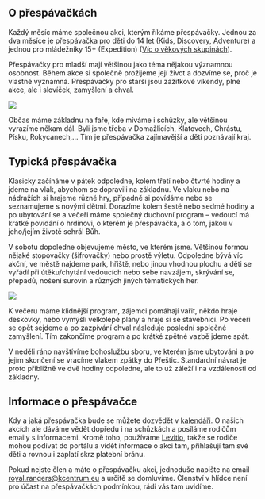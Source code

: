 ## O přespávačkách

Každý měsíc máme společnou akci, kterým říkáme přespávačky. Jednou za dva měsíce je přespávačka pro děti do 14 let (Kids, Discovery, Adventure) a jednou pro mládežníky 15+ (Expedition) ([Víc o věkových skupinách](https://prestice.royalrangers.cz/schuzkyy/#vekove_skupiny)).

Přespávačky pro mladší mají většinou jako téma nějakou významnou osobnost. Během akce si společně prožijeme její život a dozvíme se, proč je vlastně významná. Přespávačky pro starší jsou zážitkové víkendy, plné akce, ale i slovíček, zamyšlení a chval.

![](https://prestice.royalrangers.cz/wp-content/uploads/IMG_5697-768x1024.jpg)

Občas máme základnu na faře, kde míváme i schůzky, ale většinou vyrazíme někam dál. Byli jsme třeba v Domažlicích, Klatovech, Chrástu, Písku, Rokycanech,… Tím je přespávačka zajímavější a děti poznávají kraj.

## Typická přespávačka

Klasicky začínáme v pátek odpoledne, kolem třetí nebo čtvrté hodiny a jdeme na vlak, abychom se dopravili na základnu. Ve vlaku nebo na nádražích si hrajeme různé hry, případně si povídáme nebo se seznamujeme s novými dětmi. Dorazíme kolem šesté nebo sedmé hodiny a po ubytování se a večeři máme společný duchovní program – vedoucí má krátké povídání o hrdinovi, o kterém je přespávačka, a o tom, jakou v jeho/jejím životě sehrál Bůh.

V sobotu dopoledne objevujeme město, ve kterém jsme. Většinou formou nějaké stopovačky (šifrovačky) nebo prostě výletu. Odpoledne bývá víc akční, ve městě najdeme park, hřiště, nebo jinou vhodnou plochu a děti se vyřádí při útěku/chytání vedoucích nebo sebe navzájem, skrývání se, přepadů, nošení surovin a různých jiných tématických her.

![](https://prestice.royalrangers.cz/wp-content/uploads/20220409_162413-768x1024.jpg)

K večeru máme klidnější program, zájemci pomáhají vařit, někdo hraje deskovky, nebo vymýšlí velkolepé plány a hraje si se stavebnicí. Po večeři se opět sejdeme a po zazpívání chval následuje poslední společné zamyšlení. Tím zakončíme program a po krátké zpětné vazbě jdeme spát.

V neděli ráno navštívíme bohoslužbu sboru, ve kterém jsme ubytováni a po jejím skončení se vracíme vlakem zpátky do Přeštic. Standardní návrat je proto přibližně ve dvě hodiny odpoledne, ale to už záleží i na vzdálenosti od základny.

## Informace o přespávačce

Kdy a jaká přespávačka bude se můžete dozvědět v [kalendáři](https://prestice.royalrangers.cz/kalendar/). O našich akcích ale dáváme vědět dopředu i na schůzkách a posíláme rodičům emaily s informacemi. Kromě toho, používáme [Levitio](https://levitio.cz/), takže se rodiče mohou podívat do portálu a vidět informace o akci tam, přihlašují tam své děti a rovnou i zaplatí skrz platební bránu.

Pokud nejste člen a máte o přespávačku akci, jednoduše napište na email royal.rangers@kcentrum.eu a určitě se domluvíme. Členství v hlídce není pro účast na přespávačkách podmínkou, rádi vás tam uvidíme.
